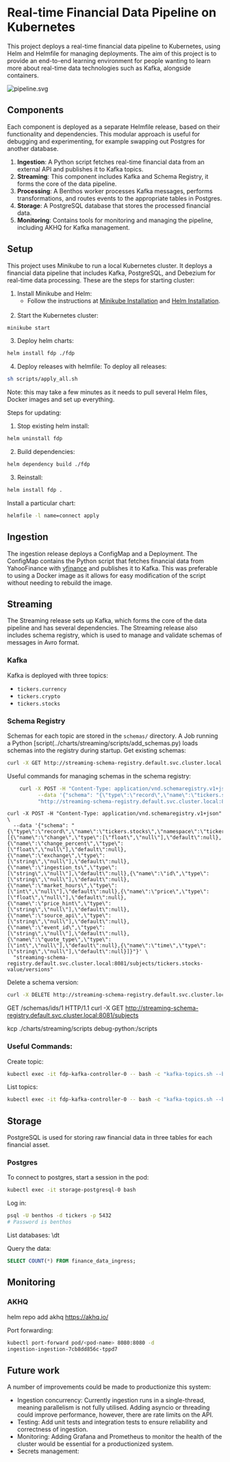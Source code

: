 # Real-time Financial Data Pipeline on Kubernetes
This project deploys a real-time financial data pipeline to Kubernetes, using Helm and Helmfile for managing deployments. 
The aim of this project is to provide an end-to-end learning environment for people wanting to learn more about real-time 
data technologies such as Kafka, alongside containers.

![pipeline.svg](pipeline.svg)

## Components
Each component is deployed as a separate Helmfile release, based on their functionality and dependencies. This modular approach
is useful for debugging and experimenting, for example swapping out Postgres for another database. 
1. **Ingestion**: A Python script fetches real-time financial data from an external API and publishes it to Kafka topics.
2. **Streaming**: This component includes Kafka and Schema Registry, it forms the core of the data pipeline.
3. **Processing**: A Benthos worker processes Kafka messages, performs transformations, and routes events to the appropriate tables in Postgres.
4. **Storage**: A PostgreSQL database that stores the processed financial data.
5. **Monitoring**: Contains tools for monitoring and managing the pipeline, including AKHQ for Kafka management.

## Setup
This project uses Minikube to run a local Kubernetes cluster. It deploys a financial data pipeline that includes Kafka, 
PostgreSQL, and Debezium for real-time data processing. These are the steps for starting cluster:
1. Install Minikube and Helm:
   - Follow the instructions at [Minikube Installation](https://minikube.sigs.k8s.io/docs/start/) and [Helm Installation](https://helm.sh/docs/intro/install/).
<br><br> 
2. Start the Kubernetes cluster:
```bash
minikube start
```

3. Deploy helm charts:
```bash
helm install fdp ./fdp
```

4. Deploy releases with helmfile:
To deploy all releases:
```bash
sh scripts/apply_all.sh
```
Note: this may take a few minutes as it needs to pull several Helm files, Docker images and set up everything.


Steps for updating:
1. Stop existing helm install:
```bash
helm uninstall fdp
```

2. Build dependencies:
```bash
helm dependency build ./fdp
```

3. Reinstall:
```bash
helm install fdp .
```

Install a particular chart:
```bash
helmfile -l name=connect apply
```

## Ingestion
The ingestion release deploys a ConfigMap and a Deployment. The ConfigMap contains the Python script that fetches
financial data from YahooFinance with [yfinance](https://ranaroussi.github.io/yfinance/) and publishes it to Kafka.
This was preferable to using a Docker image as it allows for easy modification of the script without needing to rebuild the image.

## Streaming
The Streaming release sets up Kafka, which forms the core of the data pipeline and has several dependencies. The 
Streaming release also includes schema registry, which is used to manage and validate schemas of messages in Avro format. 

### Kafka
Kafka is deployed with three topics:
* `tickers.currency`
* `tickers.crypto`
* `tickers.stocks`

### Schema Registry
Schemas for each topic are stored in the `schemas/` directory. A Job running a Python [script(../charts/streaming/scripts/add_schemas.py) 
loads schemas into the registry during startup. 
Get existing schemas:
```bash
curl -X GET http://streaming-schema-registry.default.svc.cluster.local:8081/subjects
````

Useful commands for managing schemas in the schema registry:
```bash
    curl -X POST -H "Content-Type: application/vnd.schemaregistry.v1+json" \
          --data '{"schema": "{\"type\":\"record\",\"name\":\"tickers.stocks\",\"namespace\":\"{{ .Values.streaming.topics.stocks }}\",\"fields\":[{\"name\":\"change\",\"type\":\"float\"},{\"name\":\"change_percent\",\"type\":\"float\"},{\"name\":\"exchange\",\"type\":\"string\"},{\"name\":\"id\",\"type\":\"string\"},{\"name\":\"tickers\",\"type\":\"string\"},{\"name\":\"price\",\"type\":\"float\"},{\"name\":\"price_hint\",\"type\":\"string\"},{\"name\":\"source_api\",\"type\":\"string\"},{\"name\":\"event_id\",\"type\":\"string\"},{\"name\":\"ingestion_ts\",\"type\":\"int\"},{\"name\":\"quote_type\",\"type\":\"int\"},{\"name\":\"ticker_ts\",\"type\":\"int\"}]}"}' \
          "http://streaming-schema-registry.default.svc.cluster.local:8081/subjects/tickers.stocks-value/versions"

```

    curl -X POST -H "Content-Type: application/vnd.schemaregistry.v1+json" \
      --data '{"schema": "{\"type\":\"record\",\"name\":\"tickers.stocks\",\"namespace\":\"tickers.stocks\",\"fields\":[{\"name\":\"change\",\"type\":[\"float\",\"null\"],\"default\":null},{\"name\":\"change_percent\",\"type\":[\"float\",\"null\"],\"default\":null},{\"name\":\"exchange\",\"type\":[\"string\",\"null\"],\"default\":null},{\"name\":\"ingestion_ts\",\"type\":[\"string\",\"null\"],\"default\":null},{\"name\":\"id\",\"type\":[\"string\",\"null\"],\"default\":null},{\"name\":\"market_hours\",\"type\":[\"int\",\"null\"],\"default\":null},{\"name\":\"price\",\"type\":[\"float\",\"null\"],\"default\":null},{\"name\":\"price_hint\",\"type\":[\"string\",\"null\"],\"default\":null},{\"name\":\"source_api\",\"type\":[\"string\",\"null\"],\"default\":null},{\"name\":\"event_id\",\"type\":[\"string\",\"null\"],\"default\":null},{\"name\":\"quote_type\",\"type\":[\"int\",\"null\"],\"default\":null},{\"name\":\"time\",\"type\":[\"string\",\"null\"],\"default\":null}]}"}' \
      "streaming-schema-registry.default.svc.cluster.local:8081/subjects/tickers.stocks-value/versions"

Delete a schema version:
```bash
curl -X DELETE http://streaming-schema-registry.default.svc.cluster.local:8081/subjects/tickers.stocks-value/versions/2?permanent=true
```
GET /schemas/ids/1 HTTP/1.1
curl -X GET http://streaming-schema-registry.default.svc.cluster.local:8081/subjects


kcp ./charts/streaming/scripts debug-python:/scripts

### Useful Commands:
Create topic:
```zsh
kubectl exec -it fdp-kafka-controller-0 -- bash -c "kafka-topics.sh --bootstrap-server localhost:9092 --topic fdp-topic --create"
```
List topics:
```zsh
kubectl exec -it fdp-kafka-controller-0 -- bash -c "kafka-topics.sh --bootstrap-server localhost:9092 --list"
```



## Storage
PostgreSQL is used for storing raw financial data in three tables for each financial asset. 

### Postgres
To connect to postgres, start a session in the pod:
```bash
kubectl exec -it storage-postgresql-0 bash
```

Log in:
```bash
psql -U benthos -d tickers -p 5432
# Password is benthos
```



List databases:
\dt

Query the data:
```sql
SELECT COUNT(*) FROM finance_data_ingress;
```






## Monitoring



### AKHQ
helm repo add akhq https://akhq.io/

Port forwarding:
```zsh
kubectl port-forward pod/<pod-name> 8080:8080 -d
ingestion-ingestion-7cb8dd856c-tppd7
```






## Future work
A number of improvements could be made to productionize this system:
- Ingestion concurrency: Currently ingestion runs in a single-thread, meaning parallelism is not fully utilised. 
Adding asyncio or threading could improve performance, however, there are rate limits on the API.
- Testing: Add unit tests and integration tests to ensure reliability and correctness of ingestion.
- Monitoring: Adding Grafana and Prometheus to monitor the health of the cluster would be essential for a productionized system.
- Secrets management: 